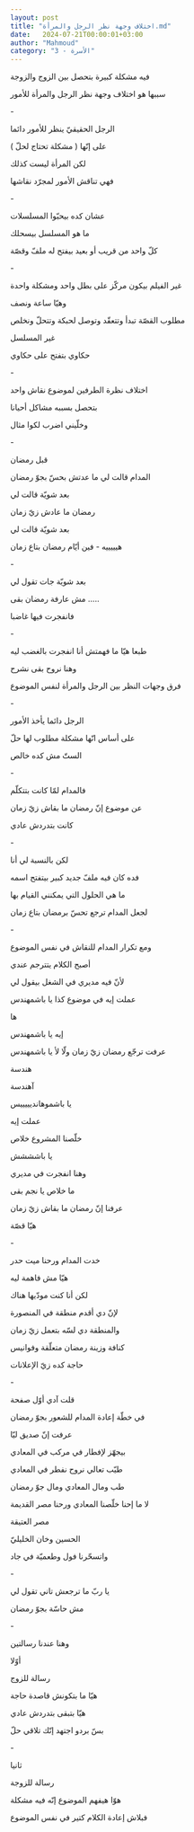 ```yaml
---
layout: post
title: "اختلاف وجهة نظر الرجل والمرأة.md"
date:   2024-07-21T00:00:01+03:00
author: "Mahmoud"
category: "3 - الأسرة"
---
```

فيه مشكلة كبيرة بتحصل بين الزوج والزوجة

سببها هو اختلاف وجهة نظر الرجل والمرأة للأمور

\-

الرجل الحقيقيّ ينظر للأمور دائما

على إنّها ( مشكلة تحتاج لحلّ )

لكن المرأة ليست كذلك

فهي تناقش الأمور لمجرّد نقاشها

\-

عشان كده بيحبّوا المسلسلات

ما هو المسلسل بيسحلك

كلّ واحد من قريب أو بعيد بيفتح له ملفّ وقصّة

\-

غير الفيلم بيكون مركّز على بطل واحد ومشكلة واحدة

وهيّا ساعة ونصف

مطلوب القصّة تبدأ وتتعقّد وتوصل لحبكة وتتحلّ ونخلص

غير المسلسل

حكاوي بتفتح على حكاوي

\-

اختلاف نظرة الطرفين لموضوع نقاش واحد

بتحصل بسببه مشاكل أحيانا

وخلّيني اضرب لكوا مثال

\-

قبل رمضان

المدام قالت لي ما عدتش بحسّ بجوّ رمضان

بعد شويّة قالت لي

رمضان ما عادش زيّ زمان

بعد شويّة قالت لي

هيييييه - فين أيّام رمضان بتاع زمان

\-

بعد شويّة جات تقول لي

مش عارفة رمضان بقى \.....

فانفجرت فيها غاضبا

\-

طبعا هيّا ما فهمتش أنا انفجرت بالغضب ليه

وهنا نروح بقى نشرح

فرق وجهات النظر بين الرجل والمرأة لنفس الموضوع

\-

الرجل دائما يأخذ الأمور

على أساس انّها مشكلة مطلوب لها حلّ

الستّ مش كده خالص

\-

فالمدام لمّا كانت بتتكلّم

عن موضوع إنّ رمضان ما بقاش زيّ زمان

كانت بتدردش عادي

\-

لكن بالنسبة لي أنا

فده كان فيه ملفّ جديد كبير بيتفتح اسمه

ما هي الحلول التي يمكنني القيام بها

لجعل المدام ترجع تحسّ برمضان بتاع زمان

\-

ومع تكرار المدام للنقاش في نفس الموضوع

أصبح الكلام يتترجم عندي

لأنّ فيه مديري في الشغل بيقول لي

عملت إيه في موضوع كذا يا باشمهندس

ها

إيه يا باشمهندس

عرفت ترجّع رمضان زيّ زمان ولّا لأ يا باشمهندس

هندسة

آهندسة

يا باشموهانديييييس

عملت إيه

خلّصنا المشروع خلاص

يا باشششش

وهنا انفجرت في مديري

ما خلاص يا نجم بقى

عرفنا إنّ رمضان ما بقاش زيّ زمان

هيّا قصّة

\-

خدت المدام ورحنا ميت حدر

هيّا مش فاهمة ليه

لكن أنا كنت مودّيها هناك

لإنّ دي أقدم منطقة في المنصورة

والمنطقة دي لسّه بتعمل زيّ زمان

كنافة وزينة رمضان متعلّقة وفوانيس

حاجة كده زيّ الإعلانات

\-

قلت آدي أوّل صفحة

في خطّة إعادة المدام للشعور بجوّ رمضان

عرفت إنّ صديق ليّا

بيجهّز لإفطار في مركب في المعادي

طيّب تعالي نروح نفطر في المعادي

طب ومال المعادي ومال جوّ رمضان

لا ما إحنا خلّصنا المعادي ورحنا مصر القديمة

مصر العتيقة

الحسين وخان الخليليّ

واتسحّرنا فول وطعميّة في جاد

\-

يا ربّ ما ترجعش تاني تقول لي

مش حاسّة بجوّ رمضان

\-

وهنا عندنا رسالتين

أوّلا

رسالة للزوج

هيّا ما بتكونش قاصدة حاجة

هيّا بتبقى بتدردش عادي

بسّ بردو اجتهد إنّك تلاقي حلّ

\-

ثانيا

رسالة للزوجة

هوّا هيفهم الموضوع إنّه فيه مشكلة

فبلاش إعادة الكلام كتير في نفس الموضوع
